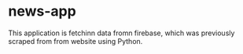 # news-app
 This application is fetchinn data fromn firebase, which was previously scraped from from website using Python. 
